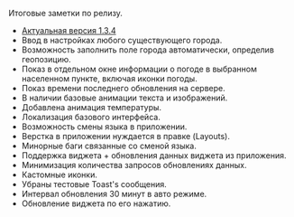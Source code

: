 Итоговые заметки по релизу.
- [Актуальная версия 1.3.4](https://gitlab.com/drbprjcts_java/weatherapp/tree/release)
- Ввод в настройках любого существующего города.
- Возможность заполнить поле города автоматически, определив геопозицию.
- Показ в отдельном окне информации о погоде в выбранном населенном пункте, включая иконки погоды.
- Показ времени последнего обновления на сервере.
- В наличии базовые анимации текста и изображений.
- Добавлена анимация температуры.
- Локализация базового интерфейса.
- Возможность смены языка в приложении.
- Верстка в приложении нуждается в правке (Layouts).
- Минорные баги связанные со сменой языка.
- Поддержка виджета + обновления данных виджета из приложения.
- Минимизация количества запросов обновлениях данных.
- Кастомные иконки.
- Убраны тестовые Toast's сообщения.
- Интервал обновления 30 минут в авто режиме.
- Обновление виджета по его нажатию.
